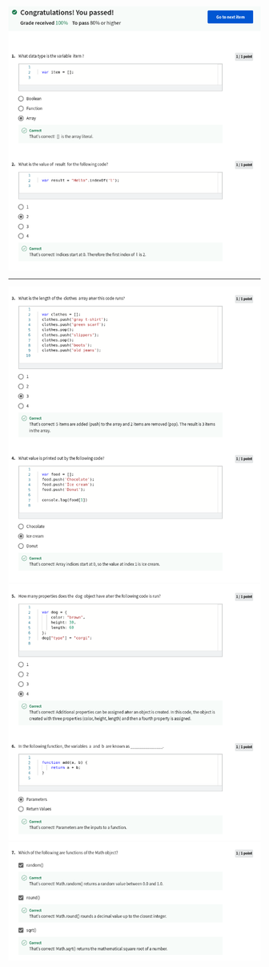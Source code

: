 ![](/C2-Programming-with-Javascript/week2/practice-quiz-arrays-objects-and-functions/ss1.png)
<br><hr>
![](/C2-Programming-with-Javascript/week2/practice-quiz-arrays-objects-and-functions/ss2.png)
<br>
![](/C2-Programming-with-Javascript/week2/practice-quiz-arrays-objects-and-functions/ss3.png)
<br>
![](/C2-Programming-with-Javascript/week2/practice-quiz-arrays-objects-and-functions/ss4.png)
